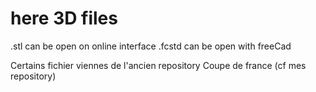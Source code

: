 # here 3D files

.stl can be open on online interface
.fcstd can be open with freeCad

Certains fichier viennes de l'ancien repository Coupe de france (cf mes repository)
